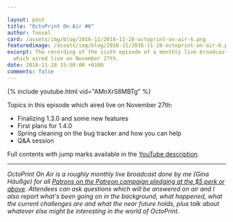 ```yaml
---

layout: post
title: "OctoPrint On Air #6"
author: foosel
card: /assets/img/blog/2016-11/2016-11-28-octoprint-on-air-6.png
featuredimage: /assets/img/blog/2016-11/2016-11-28-octoprint-on-air-6.png
excerpt: The recording of the sixth episode of a monthly live broadcast for Patrons,
  which aired live on November 27th.
date: 2016-11-28 15:50:00 +0100
comments: false
---
```


{% include youtube.html vid="AMnXrS6MBTg" %}

Topics in this episode which aired live on November 27th:

  * Finalizing 1.3.0 and some new features
  * First plans for 1.4.0
  * Spring cleaning on the bug tracker and how you can help
  * Q&A session
  
Full contents with jump marks available in the 
[YouTube description](https://youtu.be/AMnXrS6MBTg).

---

*OctoPrint On Air is a roughly monthly live broadcast done by me (Gina Häußge)
for all [Patrons on the Patreon campaign pledging at the $5 perk or above](https://patreon.com/foosel). 
Attendees can ask questions which will be answered on air and I also report 
what's been going on in the background, what happened, what the current 
challenges are and what the near future holds, plus talk about whatever else
might be interesting in the world of OctoPrint.*